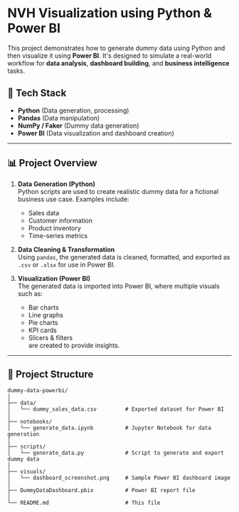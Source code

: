 # NVH Visualization using Python & Power BI

This project demonstrates how to generate dummy data using Python and then visualize it using **Power BI**. It's designed to simulate a real-world workflow for **data analysis**, **dashboard building**, and **business intelligence** tasks.

## 🧰 Tech Stack

- **Python** (Data generation, processing)
- **Pandas** (Data manipulation)
- **NumPy / Faker** (Dummy data generation)
- **Power BI** (Data visualization and dashboard creation)

---

## 📊 Project Overview

1. **Data Generation (Python)**  
   Python scripts are used to create realistic dummy data for a fictional business use case. Examples include:
   - Sales data
   - Customer information
   - Product inventory
   - Time-series metrics

2. **Data Cleaning & Transformation**  
   Using `pandas`, the generated data is cleaned, formatted, and exported as `.csv` or `.xlsx` for use in Power BI.

3. **Visualization (Power BI)**  
   The generated data is imported into Power BI, where multiple visuals such as:
   - Bar charts
   - Line graphs
   - Pie charts
   - KPI cards
   - Slicers & filters  
   are created to provide insights.

---

## 📂 Project Structure

```plaintext
dummy-data-powerbi/
│
├── data/
│   └── dummy_sales_data.csv         # Exported dataset for Power BI
│
├── notebooks/
│   └── generate_data.ipynb          # Jupyter Notebook for data generation
│
├── scripts/
│   └── generate_data.py             # Script to generate and export dummy data
│
├── visuals/
│   └── dashboard_screenshot.png     # Sample Power BI dashboard image
│
├── DummyDataDashboard.pbix          # Power BI report file
│
└── README.md                        # This file
